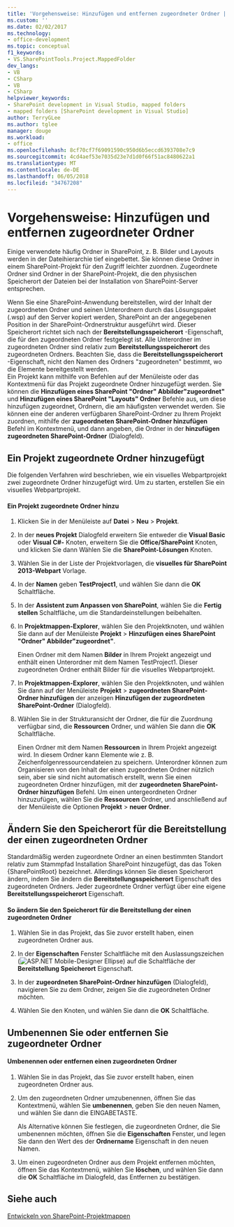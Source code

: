 ```yaml
---
title: 'Vorgehensweise: Hinzufügen und entfernen zugeordneter Ordner | Microsoft Docs'
ms.custom: ''
ms.date: 02/02/2017
ms.technology:
- office-development
ms.topic: conceptual
f1_keywords:
- VS.SharePointTools.Project.MappedFolder
dev_langs:
- VB
- CSharp
- VB
- CSharp
helpviewer_keywords:
- SharePoint development in Visual Studio, mapped folders
- mapped folders [SharePoint development in Visual Studio]
author: TerryGLee
ms.author: tglee
manager: douge
ms.workload:
- office
ms.openlocfilehash: 8cf70cf7f69091590c950d6b5eccd6393708e7c9
ms.sourcegitcommit: 4cd4aef53e7035d23e7d1d0f66f51ac8480622a1
ms.translationtype: MT
ms.contentlocale: de-DE
ms.lasthandoff: 06/05/2018
ms.locfileid: "34767208"
---
```

# <a name="how-to-add-and-remove-mapped-folders"></a>Vorgehensweise: Hinzufügen und entfernen zugeordneter Ordner
  Einige verwendete häufig Ordner in SharePoint, z. B. Bilder und Layouts werden in der Dateihierarchie tief eingebettet. Sie können diese Ordner in einem SharePoint-Projekt für den Zugriff leichter zuordnen. Zugeordnete Ordner sind Ordner in der SharePoint-Projekt, die den physischen Speicherort der Dateien bei der Installation von SharePoint-Server entsprechen.  
  
 Wenn Sie eine SharePoint-Anwendung bereitstellen, wird der Inhalt der zugeordneten Ordner und seinen Unterordnern durch das Lösungspaket (.wsp) auf den Server kopiert werden, SharePoint an der angegebenen Position in der SharePoint-Ordnerstruktur ausgeführt wird. Dieser Speicherort richtet sich nach der **Bereitstellungsspeicherort** -Eigenschaft, die für den zugeordneten Ordner festgelegt ist. Alle Unterordner im zugeordneten Ordner sind relativ zum **Bereitstellungsspeicherort** des zugeordneten Ordners. Beachten Sie, dass die **Bereitstellungsspeicherort** -Eigenschaft, nicht den Namen des Ordners "zugeordneten" bestimmt, wo die Elemente bereitgestellt werden.  
 Ein Projekt kann mithilfe von Befehlen auf der Menüleiste oder das Kontextmenü für das Projekt zugeordnete Ordner hinzugefügt werden. Sie können die **Hinzufügen eines SharePoint "Ordner" Abbilder"zugeordnet"** und **Hinzufügen eines SharePoint "Layouts" Ordner** Befehle aus, um diese hinzufügen zugeordnet, Ordnern, die am häufigsten verwendet werden. Sie können eine der anderen verfügbaren SharePoint-Ordner zu Ihrem Projekt zuordnen, mithilfe der **zugeordneten SharePoint-Ordner hinzufügen** Befehl im Kontextmenü, und dann angeben, die Ordner in der **hinzufügen zugeordneten SharePoint-Ordner** (Dialogfeld).  
  
## <a name="add-mapped-folders-to-a-project"></a>Ein Projekt zugeordnete Ordner hinzugefügt  
 Die folgenden Verfahren wird beschrieben, wie ein visuelles Webpartprojekt zwei zugeordnete Ordner hinzugefügt wird. Um zu starten, erstellen Sie ein visuelles Webpartprojekt.  
  
#### <a name="to-add-mapped-folders-to-a-project"></a>Ein Projekt zugeordnete Ordner hinzu  
  
1.  Klicken Sie in der Menüleiste auf **Datei** > **Neu** > **Projekt**.  
  
2.  In der **neues Projekt** Dialogfeld erweitern Sie entweder die **Visual Basic** oder **Visual C#-** Knoten, erweitern Sie die **Office/SharePoint** Knoten, und klicken Sie dann Wählen Sie die **SharePoint-Lösungen** Knoten.  
  
3.  Wählen Sie in der Liste der Projektvorlagen, die **visuelles für SharePoint 2013-Webpart** Vorlage.  
  
4.  In der **Namen** geben **TestProject1**, und wählen Sie dann die **OK** Schaltfläche.  
  
5.  In der **Assistent zum Anpassen von SharePoint**, wählen Sie die **Fertig stellen** Schaltfläche, um die Standardeinstellungen beibehalten.  
  
6.  In **Projektmappen-Explorer**, wählen Sie den Projektknoten, und wählen Sie dann auf der Menüleiste **Projekt** > **Hinzufügen eines SharePoint "Ordner" Abbilder"zugeordnet"**.  
  
     Einen Ordner mit dem Namen **Bilder** in Ihrem Projekt angezeigt und enthält einen Unterordner mit dem Namen TestProject1. Dieser zugeordneten Ordner enthält Bilder für die visuelles Webpartprojekt.  
  
7.  In **Projektmappen-Explorer**, wählen Sie den Projektknoten, und wählen Sie dann auf der Menüleiste **Projekt** > **zugeordneten SharePoint-Ordner hinzufügen** der anzeigen **Hinzufügen der zugeordneten SharePoint-Ordner** (Dialogfeld).  
  
8.  Wählen Sie in der Strukturansicht der Ordner, die für die Zuordnung verfügbar sind, die **Ressourcen** Ordner, und wählen Sie dann die **OK** Schaltfläche.  
  
     Einen Ordner mit dem Namen **Ressourcen** in Ihrem Projekt angezeigt wird. In diesem Ordner kann Elemente wie z. B. Zeichenfolgenressourcendateien zu speichern. Unterordner können zum Organisieren von den Inhalt der einen zugeordneten Ordner nützlich sein, aber sie sind nicht automatisch erstellt, wenn Sie einen zugeordneten Ordner hinzufügen, mit der **zugeordneten SharePoint-Ordner hinzufügen** Befehl. Um einen untergeordneten Ordner hinzuzufügen, wählen Sie die **Ressourcen** Ordner, und anschließend auf der Menüleiste die Optionen **Projekt** > **neuer Ordner**.  
  
## <a name="change-the-deployment-location-of-a-mapped-folder"></a>Ändern Sie den Speicherort für die Bereitstellung der einen zugeordneten Ordner  
 Standardmäßig werden zugeordnete Ordner an einen bestimmten Standort relativ zum Stammpfad Installation SharePoint hinzugefügt, das das Token {SharePointRoot} bezeichnet. Allerdings können Sie diesen Speicherort ändern, indem Sie ändern die **Bereitstellungsspeicherort** Eigenschaft des zugeordneten Ordners. Jeder zugeordnete Ordner verfügt über eine eigene **Bereitstellungsspeicherort** Eigenschaft.  
  
#### <a name="to-change-the-deployment-location-of-a-mapped-folder"></a>So ändern Sie den Speicherort für die Bereitstellung der einen zugeordneten Ordner  
  
1.  Wählen Sie in das Projekt, das Sie zuvor erstellt haben, einen zugeordneten Ordner aus.  
  
2.  In der **Eigenschaften** Fenster Schaltfläche mit den Auslassungszeichen (![ASP.NET Mobile-Designer Ellipse](../sharepoint/media/mwellipsis.gif "ASP.NET Mobile-Designer Ellipse")) auf die Schaltfläche der **Bereitstellung Speicherort** Eigenschaft.  
  
3.  In der **zugeordneten SharePoint-Ordner hinzufügen** (Dialogfeld), navigieren Sie zu dem Ordner, zeigen Sie die zugeordneten Ordner möchten.  
  
4.  Wählen Sie den Knoten, und wählen Sie dann die **OK** Schaltfläche.  
  
## <a name="rename-or-remove-mapped-folders"></a>Umbenennen Sie oder entfernen Sie zugeordneter Ordner  
  
#### <a name="to-rename-or-remove-a-mapped-folder"></a>Umbenennen oder entfernen einen zugeordneten Ordner  
  
1.  Wählen Sie in das Projekt, das Sie zuvor erstellt haben, einen zugeordneten Ordner aus.  
  
2.  Um den zugeordneten Ordner umzubenennen, öffnen Sie das Kontextmenü, wählen Sie **umbenennen**, geben Sie den neuen Namen, und wählen Sie dann die EINGABETASTE.  
  
     Als Alternative können Sie festlegen, die zugeordneten Ordner, die Sie umbenennen möchten, öffnen Sie die **Eigenschaften** Fenster, und legen Sie dann den Wert des der **Ordnername** Eigenschaft in den neuen Namen.  
  
3.  Um einen zugeordneten Ordner aus dem Projekt entfernen möchten, öffnen Sie das Kontextmenü, wählen Sie **löschen**, und wählen Sie dann die **OK** Schaltfläche im Dialogfeld, das Entfernen zu bestätigen.  
  
## <a name="see-also"></a>Siehe auch
 [Entwickeln von SharePoint-Projektmappen](../sharepoint/developing-sharepoint-solutions.md)  
  
